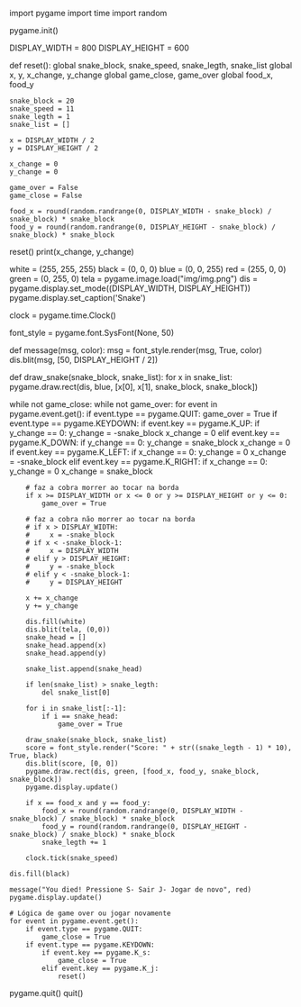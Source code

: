 import pygame
import time
import random

pygame.init()

DISPLAY_WIDTH = 800
DISPLAY_HEIGHT = 600


def reset():
    global snake_block, snake_speed, snake_legth, snake_list
    global x, y, x_change, y_change
    global game_close, game_over
    global food_x, food_y

    snake_block = 20
    snake_speed = 11
    snake_legth = 1
    snake_list = []

    x = DISPLAY_WIDTH / 2
    y = DISPLAY_HEIGHT / 2

    x_change = 0
    y_change = 0

    game_over = False
    game_close = False

    food_x = round(random.randrange(0, DISPLAY_WIDTH - snake_block) / snake_block) * snake_block
    food_y = round(random.randrange(0, DISPLAY_HEIGHT - snake_block) / snake_block) * snake_block


reset()
print(x_change, y_change)

white = (255, 255, 255)
black = (0, 0, 0)
blue = (0, 0, 255)
red = (255, 0, 0)
green = (0, 255, 0)
tela = pygame.image.load("img/img.png")
dis = pygame.display.set_mode((DISPLAY_WIDTH, DISPLAY_HEIGHT))
pygame.display.set_caption('Snake')

clock = pygame.time.Clock()

font_style = pygame.font.SysFont(None, 50)


def message(msg, color):
    msg = font_style.render(msg, True, color)
    dis.blit(msg, [50, DISPLAY_HEIGHT / 2])


def draw_snake(snake_block, snake_list):
    for x in snake_list:
        pygame.draw.rect(dis, blue, [x[0], x[1], snake_block, snake_block])


while not game_close:
    while not game_over:
        for event in pygame.event.get():
            if event.type == pygame.QUIT:
                game_over = True
            if event.type == pygame.KEYDOWN:
                if event.key == pygame.K_UP:
                    if y_change == 0:
                        y_change = -snake_block
                        x_change = 0
                elif event.key == pygame.K_DOWN:
                    if y_change == 0:
                        y_change = snake_block
                        x_change = 0
                if event.key == pygame.K_LEFT:
                    if x_change == 0:
                        y_change = 0
                        x_change = -snake_block
                elif event.key == pygame.K_RIGHT:
                    if x_change == 0:
                        y_change = 0
                        x_change = snake_block

        # faz a cobra morrer ao tocar na borda
        if x >= DISPLAY_WIDTH or x <= 0 or y >= DISPLAY_HEIGHT or y <= 0:
            game_over = True

        # faz a cobra não morrer ao tocar na borda
        # if x > DISPLAY_WIDTH:
        #     x = -snake_block
        # if x < -snake_block-1:
        #     x = DISPLAY_WIDTH
        # elif y > DISPLAY_HEIGHT:
        #     y = -snake_block
        # elif y < -snake_block-1:
        #     y = DISPLAY_HEIGHT

        x += x_change
        y += y_change

        dis.fill(white)
        dis.blit(tela, (0,0))
        snake_head = []
        snake_head.append(x)
        snake_head.append(y)

        snake_list.append(snake_head)

        if len(snake_list) > snake_legth:
            del snake_list[0]

        for i in snake_list[:-1]:
            if i == snake_head:
                game_over = True

        draw_snake(snake_block, snake_list)
        score = font_style.render("Score: " + str((snake_legth - 1) * 10), True, black)
        dis.blit(score, [0, 0])
        pygame.draw.rect(dis, green, [food_x, food_y, snake_block, snake_block])
        pygame.display.update()

        if x == food_x and y == food_y:
            food_x = round(random.randrange(0, DISPLAY_WIDTH - snake_block) / snake_block) * snake_block
            food_y = round(random.randrange(0, DISPLAY_HEIGHT - snake_block) / snake_block) * snake_block
            snake_legth += 1

        clock.tick(snake_speed)

    dis.fill(black)

    message("You died! Pressione S- Sair J- Jogar de novo", red)
    pygame.display.update()

    # Lógica de game over ou jogar novamente
    for event in pygame.event.get():
        if event.type == pygame.QUIT:
            game_close = True
        if event.type == pygame.KEYDOWN:
            if event.key == pygame.K_s:
                game_close = True
            elif event.key == pygame.K_j:
                reset()

pygame.quit()
quit()
